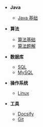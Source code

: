 * **Java**
  - [Java 基础](<https://dreamwhigh.github.io/Java-Notes/#/Java%20%E5%9F%BA%E7%A1%80>)
* **算法**
  - [算法基础](<https://dreamwhigh.github.io/Algorithm/#/%E7%AE%97%E6%B3%95%E5%9F%BA%E7%A1%80>)
  - [算法题解](<https://dreamwhigh.github.io/Algorithm/#/%E7%AE%97%E6%B3%95%E9%A2%98%E8%A7%A3>)
* **数据库**
  - [SQL](<https://dreamwhigh.github.io/Database-Notes/#/SQL>)
  - [MySQL](<https://dreamwhigh.github.io/Database-Notes/#/MySQL>)

* **操作系统**
  - [Linux](<https://dreamwhigh.github.io/OS-Notes/#/Linux%20%E5%85%A5%E9%97%A8>)
* **工具**
  - [Docsify](<https://dreamwhigh.github.io/Docsify-Notes/#/docsify>)
  - [Git](<https://dreamwhigh.github.io/Git-Notes/#/Git>)

